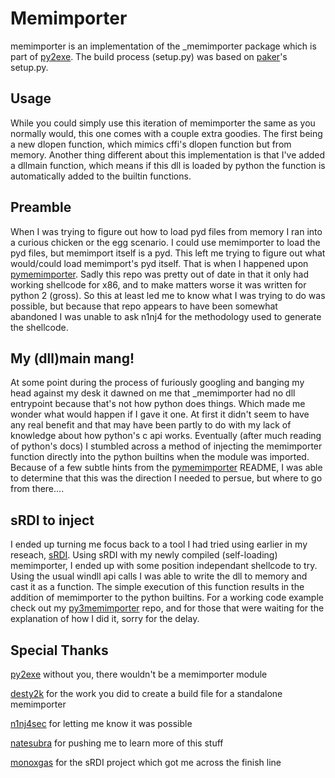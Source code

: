 # Memimporter

memimporter is an implementation of the _memimporter package which is part of [py2exe](https://github.com/py2exe/py2exe). The build process (setup.py) was based on [paker](https://github.com/desty2k/paker)'s setup.py.

## Usage

While you could simply use this iteration of memimporter the same as you normally would, this one comes with a couple extra goodies. The first being a new dlopen function, which mimics cffi's dlopen function but from memory. Another thing different about this implementation is that I've added a dllmain function, which means if this dll is loaded by python the function is automatically added to the builtin functions.

## Preamble

When I was trying to figure out how to load pyd files from memory I ran into a curious chicken or the egg scenario. I could use memimporter to load the pyd files, but memimport itself is a pyd. This left me trying to figure out what would/could load memimport's pyd itself. That is when I happened upon [pymemimporter](https://github.com/n1nj4sec/pymemimporter). Sadly this repo was pretty out of date in that it only had working shellcode for x86, and to make matters worse it was written for python 2 (gross). So this at least led me to know what I was trying to do was possible, but because that repo appears to have been somewhat abandoned I was unable to ask n1nj4 for the methodology used to generate the shellcode.

## My (dll)main mang!

At some point during the process of furiously googling and banging my head against my desk it dawned on me that _memimporter had no dll entrypoint because that's not how python does things. Which made me wonder what would happen if I gave it one. At first it didn't seem to have any real benefit and that may have been partly to do with my lack of knowledge about how python's c api works. Eventually (after much reading of python's docs) I stumbled across a method of injecting the memimporter function directly into the python builtins when the module was imported. Because of a few subtle hints from the [pymemimporter](https://github.com/n1nj4sec/pymemimporter) README, I was able to determine that this was the direction I needed to persue, but where to go from there....

## sRDI to inject

I ended up turning me focus back to a tool I had tried using earlier in my reseach, [sRDI](https://github.com/monoxgas/sRDI). Using sRDI with my newly compiled (self-loading) memimporter, I ended up with some position independant shellcode to try. Using the usual windll api calls I was able to write the dll to memory and cast it as a function. The simple execution of this function results in the addition of memimporter to the python builtins. For a working code example check out my [py3memimporter](https://github.com/rkbennett/py3memimporter) repo, and for those that were waiting for the explanation of how I did it, sorry for the delay.

## Special Thanks

[py2exe](https://github.com/py2exe) without you, there wouldn't be a memimporter module

[desty2k](https://github.com/desty2k) for the work you did to create a build file for a standalone memimporter

[n1nj4sec](https://github.com/n1nj4sec) for letting me know it was possible

[natesubra](https://github.com/natesubra) for pushing me to learn more of this stuff

[monoxgas](https://github.com/monoxgas) for the sRDI project which got me across the finish line
